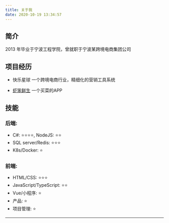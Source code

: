 ```yaml
---
title: 关于我
date: 2020-10-19 13:34:57
---
```


## 简介
2013 年毕业于宁波工程学院，曾就职于宁波某跨境电商集团公司

## 项目经历

- 快乐星球
一个跨境电商行业，精细化的营销工具系统

- [虾笨鲜生](https://www.xiaben.com/) 
一个买菜的APP


## 技能
### 后端:
- C#: ⭐⭐⭐⭐, NodeJS: ⭐⭐
- SQL server/Redis: ⭐⭐⭐
- K8s/Docker: ⭐

### 前端:
- HTML/CSS: ⭐⭐⭐
- JavaScript/TypeScript: ⭐⭐
- Vue/小程序: ⭐
- 产品: ⭐
- 项目管理: ⭐


<!-- ## 项目和作品

- [虾笨鲜生](https://www.xiaben.com/)：一个买菜的APP
- [39y游戏中心](https://www.39y.com/)：欢乐捕鱼游戏
- [hi现场](http://xianchang.vdcom.cn/): 微信墙，微信大屏幕系统 -->

<!-- ## 用过的项目
- [nopcommerce](https://www.nopcommerce.com/zh):电商系统
- [u8sdk](http://www.6xsdk.com/):专业的手游SDK技术方案
- [dtcms](http://www.dtcms.net/):NET 开源cms
- [金蝶星空云](http://www.kingdee.com/products/galaxy):在线ERP
- [社区云店](https://www.hishop.com.cn/sqd/):社区团购系统 -->

---

<!-- ## 技能清单

以下均为我熟练使用的技能

- Web开发：C#/ASP.NET/MVC/redis/memcache/ajax
- Web框架：ASP.NET MVC/WebForm
- 前端知识：Bootstrap/HTML/CSS/Jquery EASY UI/javascript
- 前端工具：PostMan/visual studio 
- 数据库相关：MySQL/SqlServer/ADO.net/EF
- 版本管理、文档和自动化部署工具：Svn/Git
- 云和开放平台：SAE/阿里云/微信应用开发 -->






